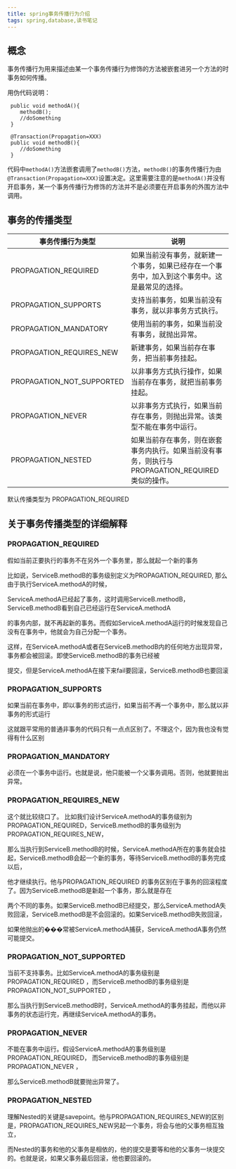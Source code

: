 ```yaml
---
title: spring事务传播行为介绍
tags: spring,database,读书笔记
---
```



## 概念 

事务传播行为用来描述由某一个事务传播行为修饰的方法被嵌套进另一个方法的时事务如何传播。

 用伪代码说明：

```
 public void methodA(){
    methodB();
    //doSomething
 }
 
 @Transaction(Propagation=XXX)
 public void methodB(){
    //doSomething
 }
```

代码中`methodA()`方法嵌套调用了`methodB()`方法，`methodB()`的事务传播行为由`@Transaction(Propagation=XXX)`设置决定。这里需要注意的是`methodA()`并没有开启事务，某一个事务传播行为修饰的方法并不是必须要在开启事务的外围方法中调用。




## 事务的传播类型 

| 事务传播行为类型          | 说明                                                         |
| ------------------------- | ------------------------------------------------------------ |
| PROPAGATION_REQUIRED      | 如果当前没有事务，就新建一个事务，如果已经存在一个事务中，加入到这个事务中。这是最常见的选择。 |
| PROPAGATION_SUPPORTS      | 支持当前事务，如果当前没有事务，就以非事务方式执行。         |
| PROPAGATION_MANDATORY     | 使用当前的事务，如果当前没有事务，就抛出异常。               |
| PROPAGATION_REQUIRES_NEW  | 新建事务，如果当前存在事务，把当前事务挂起。                 |
| PROPAGATION_NOT_SUPPORTED | 以非事务方式执行操作，如果当前存在事务，就把当前事务挂起。   |
| PROPAGATION_NEVER         | 以非事务方式执行，如果当前存在事务，则抛出异常。该类型不能在事务中运行。 |
| PROPAGATION_NESTED        | 如果当前存在事务，则在嵌套事务内执行。如果当前没有事务，则执行与PROPAGATION_REQUIRED类似的操作。 |

默认传播类型为 PROPAGATION_REQUIRED

 

## 关于事务传播类型的详细解释


### PROPAGATION_REQUIRED 

假如当前正要执行的事务不在另外一个事务里，那么就起一个新的事务

比如说，ServiceB.methodB的事务级别定义为PROPAGATION_REQUIRED, 那么由于执行ServiceA.methodA的时候，

​     ServiceA.methodA已经起了事务，这时调用ServiceB.methodB，ServiceB.methodB看到自己已经运行在ServiceA.methodA

的事务内部，就不再起新的事务。而假如ServiceA.methodA运行的时候发现自己没有在事务中，他就会为自己分配一个事务。

这样，在ServiceA.methodA或者在ServiceB.methodB内的任何地方出现异常，事务都会被回滚。即使ServiceB.methodB的事务已经被

提交，但是ServiceA.methodA在接下来fail要回滚，ServiceB.methodB也要回滚

 

### PROPAGATION_SUPPORTS

如果当前在事务中，即以事务的形式运行，如果当前不再一个事务中，那么就以非事务的形式运行

这就跟平常用的普通非事务的代码只有一点点区别了。不理这个，因为我也没有觉得有什么区别

 

### PROPAGATION_MANDATORY

必须在一个事务中运行。也就是说，他只能被一个父事务调用。否则，他就要抛出异常。

###  

### PROPAGATION_REQUIRES_NEW

这个就比较绕口了。 比如我们设计ServiceA.methodA的事务级别为PROPAGATION_REQUIRED，ServiceB.methodB的事务级别为PROPAGATION_REQUIRES_NEW，

那么当执行到ServiceB.methodB的时候，ServiceA.methodA所在的事务就会挂起，ServiceB.methodB会起一个新的事务，等待ServiceB.methodB的事务完成以后，

他才继续执行。他与PROPAGATION_REQUIRED 的事务区别在于事务的回滚程度了。因为ServiceB.methodB是新起一个事务，那么就是存在

两个不同的事务。如果ServiceB.methodB已经提交，那么ServiceA.methodA失败回滚，ServiceB.methodB是不会回滚的。如果ServiceB.methodB失败回滚，

如果他抛出的���常被ServiceA.methodA捕获，ServiceA.methodA事务仍然可能提交。

 

### PROPAGATION_NOT_SUPPORTED 

当前不支持事务。比如ServiceA.methodA的事务级别是PROPAGATION_REQUIRED ，而ServiceB.methodB的事务级别是PROPAGATION_NOT_SUPPORTED ，

那么当执行到ServiceB.methodB时，ServiceA.methodA的事务挂起，而他以非事务的状态运行完，再继续ServiceA.methodA的事务。

###  

### PROPAGATION_NEVER 

不能在事务中运行。假设ServiceA.methodA的事务级别是PROPAGATION_REQUIRED， 而ServiceB.methodB的事务级别是PROPAGATION_NEVER ，

那么ServiceB.methodB就要抛出异常了。

 

### PROPAGATION_NESTED 

理解Nested的关键是savepoint。他与PROPAGATION_REQUIRES_NEW的区别是，PROPAGATION_REQUIRES_NEW另起一个事务，将会与他的父事务相互独立，

而Nested的事务和他的父事务是相依的，他的提交是要等和他的父事务一块提交的。也就是说，如果父事务最后回滚，他也要回滚的。
